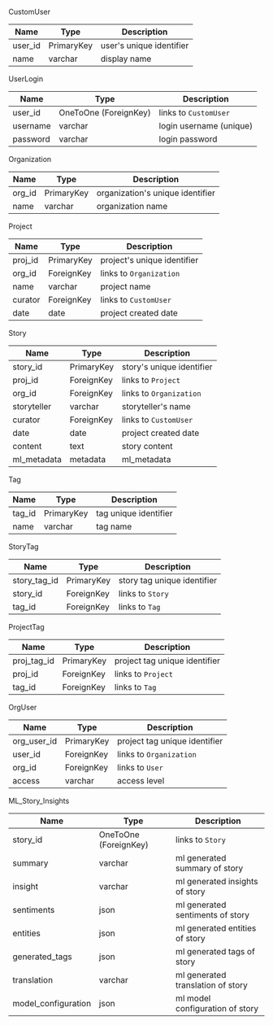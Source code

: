 CustomUser

| Name              | Type                 | Description               |
| ----------------- | -------------------- | ------------------------- |
| user_id              | PrimaryKey     | user's unique identifier|
| name       | varchar            | display name     |


UserLogin

| Name     | Type          | Description                 |
| -------- | ------------- | --------------------------- |
| user_id | OneToOne (ForeignKey) | links to `CustomUser`       |
| username | varchar  | login username (unique)     |
| password | varchar  | login password |


Organization

| Name              | Type                 | Description               |
| ----------------- | -------------------- | ------------------------- |
| org_id              | PrimaryKey     | organization's unique identifier |
| name       | varchar             | organization name     |


Project

| Name              | Type                 | Description               |
| ----------------- | -------------------- | ------------------------- |
| proj_id              | PrimaryKey     | project's unique identifier|
| org_id       | ForeignKey             | links to `Organization`       |
| name       | varchar             | project name     |
| curator       | ForeignKey             | links to `CustomUser`       |
| date | date | project created date   |


Story

| Name              | Type                 | Description               |
| ----------------- | -------------------- | ------------------------- |
| story_id              | PrimaryKey     | story's unique identifier |
| proj_id       | ForeignKey             | links to `Project`       |
| org_id       | ForeignKey             | links to `Organization`       |
| storyteller       | varchar             | storyteller's name      |
| curator       | ForeignKey             | links to `CustomUser`       |
| date | date | project created date   |
| content | text | story content  |
| ml_metadata | metadata | ml_metadata  |


Tag

| Name              | Type                 | Description               |
| ----------------- | -------------------- | ------------------------- |
| tag_id              | PrimaryKey     | tag unique identifier |
| name       | varchar             | tag name       |


StoryTag

| Name              | Type                 | Description               |
| ----------------- | -------------------- | ------------------------- |
| story_tag_id              | PrimaryKey    | story tag unique identifier |
| story_id              | ForeignKey     | links to `Story` |
| tag_id              | ForeignKey     | links to `Tag` |


ProjectTag

| Name              | Type                 | Description               |
| ----------------- | -------------------- | ------------------------- |
| proj_tag_id              | PrimaryKey    | project tag unique identifier |
| proj_id              | ForeignKey     | links to `Project` |
| tag_id              | ForeignKey     | links to `Tag` |


OrgUser

| Name              | Type                 | Description               |
| ----------------- | -------------------- | ------------------------- |
| org_user_id              | PrimaryKey    | project tag unique identifier |
| user_id              | ForeignKey     | links to `Organization` |
| org_id              | ForeignKey     | links to `User` |
| access       | varchar             | access level       |


ML_Story_Insights

| Name              | Type                 | Description               |
| ----------------- | -------------------- | ------------------------- |
| story_id              | OneToOne (ForeignKey) | links to `Story` |
| summary              | varchar     | ml generated summary of story |
| insight              | varchar     | ml generated insights of story |
| sentiments              | json     | ml generated sentiments of story |
| entities              | json     | ml generated entities of story |
| generated_tags              | json     | ml generated tags of story |
| translation              | varchar     | ml generated translation of story |
| model_configuration              | json     | ml model configuration of story |
